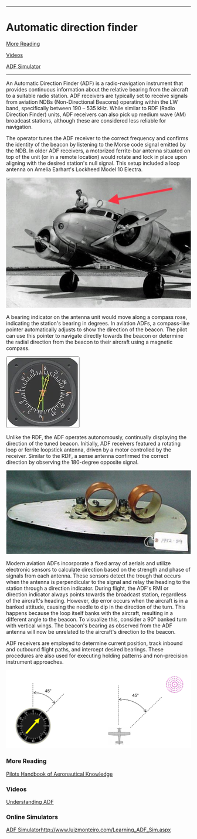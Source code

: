 ------------------------------------------------------------------------------------------------------------
# Automatic direction finder 

[More Reading](https://github.com/flyn28261/DuncanU/blob/main/ADF#more-reading)

[Videos](https://github.com/flyn28261/DuncanU/blob/main/ADF#Videos) 

[ADF Simulator](https://github.com/flyn28261/DuncanU/tree/main/ADF#online-simulators)

------------------------------------------------------------------------------------------------------------

An Automatic Direction Finder (ADF) is a radio-navigation instrument that provides continuous information about the relative bearing from the aircraft to a suitable radio station. ADF receivers are typically set to receive signals from aviation NDBs (Non-Directional Beacons) operating within the LW band, specifically between 190 – 535 kHz. While similar to RDF (Radio Direction Finder) units, ADF receivers can also pick up medium wave (AM) broadcast stations, although these are considered less reliable for navigation.

The operator tunes the ADF receiver to the correct frequency and confirms the identity of the beacon by listening to the Morse code signal emitted by the NDB. In older ADF receivers, a motorized ferrite-bar antenna situated on top of the unit (or in a remote location) would rotate and lock in place upon aligning with the desired station's null signal. This setup included a loop antenna on Amelia Earhart's Lockheed Model 10 Electra.

![](RDFAntenna.jpg)

A bearing indicator on the antenna unit would move along a compass rose, indicating the station's bearing in degrees. In aviation ADFs, a compass-like pointer automatically adjusts to show the direction of the beacon. The pilot can use this pointer to navigate directly towards the beacon or determine the radial direction from the beacon to their aircraft using a magnetic compass.

![RMI](RMI.jpg)

Unlike the RDF, the ADF operates autonomously, continually displaying the direction of the tuned beacon. Initially, ADF receivers featured a rotating loop or ferrite loopstick antenna, driven by a motor controlled by the receiver. Similar to the RDF, a sense antenna confirmed the correct direction by observing the 180-degree opposite signal.

![](adf_antenna.jpg)

Modern aviation ADFs incorporate a fixed array of aerials and utilize electronic sensors to calculate direction based on the strength and phase of signals from each antenna. These sensors detect the trough that occurs when the antenna is perpendicular to the signal and relay the heading to the station through a direction indicator. During flight, the ADF's RMI or direction indicator always points towards the broadcast station, regardless of the aircraft's heading. However, dip error occurs when the aircraft is in a banked attitude, causing the needle to dip in the direction of the turn. This happens because the loop itself banks with the aircraft, resulting in a different angle to the beacon. To visualize this, consider a 90° banked turn with vertical wings. The beacon's bearing as observed from the ADF antenna will now be unrelated to the aircraft's direction to the beacon.

ADF receivers are employed to determine current position, track inbound and outbound flight paths, and intercept desired bearings. These procedures are also used for executing holding patterns and non-precision instrument approaches.

![](ndb_track.jpg)

### More Reading
[Pilots Handbook of Aeronautical Knowledge](Pilots%Handbook%of%Aeronautical%Knowledge.pdf)

### Videos
[Understanding ADF](https://youtu.be/QQitucLrC8U?si=UZUXvmXRAXL9OD61)

### Online Simulators

[ADF Simulator](http://www.luizmonteiro.com/Learning_ADF_Sim.aspx)http://www.luizmonteiro.com/Learning_ADF_Sim.aspx

